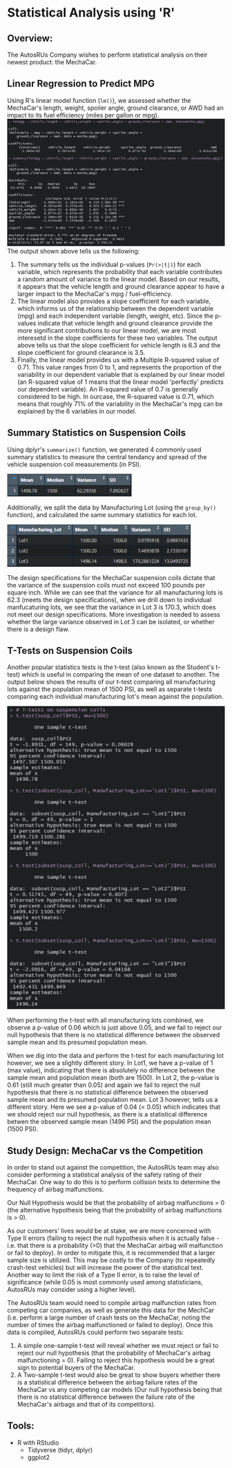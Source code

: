 # Statistical Analysis using 'R'

## Overview:
The AutosRUs Company wishes to perform statistical analysis on their newest product: the MechaCar.

## Linear Regression to Predict MPG
Using R's linear model function (`lm()`), we assessed whether the MechaCar's length, weight, spoiler angle, ground clearance, or AWD had an impact to its  fuel efficiency (miles per gallon or mpg).
![Lin_Reg_Img](Resources/Linear_Regression.png)
The output shown above tells us the following:
1.  The summary tells us the individual p-values (`Pr(>|t|)`) for each variable, which represents the probability that each variable contributes a random amount of variance to the linear model. Based on our results, it appears that the vehicle length and ground clearance appear to have a larger impact to the MechaCar's mpg / fuel-efficiency.
2. The linear model also provides a slope coefficient for each variable, which informs us of the relationship between the dependent variable (mpg) and each independent variable (length, weight, etc). Since the p-values indicate that vehicle length and ground clearance provide the more significant contributions to our linear model, we are most interesetd in the slope coefficients for these two variables. The output above tells us that the slope coefficient for vehicle length is 6.3 and the slope coefficient for ground clearance is 3.5.  
3. Finally, the linear model provides us with a Multiple R-squared value of 0.71. This value ranges from 0 to 1, and represents the proportion of the variability in our dependent variable that is explained by our linear model (an R-squared value of 1 means that the linear model 'perfectly' predicts our dependent variable). An R-squared value of 0.7 is generally considered to be high. In ourcase, the R-squared value is 0.71, which means that roughly 71% of the variability in the MechaCar's mpg can be explained by the 6 variables in our model. 

## Summary Statistics on Suspension Coils
Using dplyr's `summarize()` function, we generated 4 commonly used summary statistics to measure the central tendancy and spread of the vehicle suspension coil measurements (in PSI).

![Summ_Stats_Img1](Resources/susp_coil_stats.png)

Additionally, we split the data by Manufacturing Lot (using the `group_by()` function), and calculated the same summary statistics for each lot.

![Summ_Stats_Img2](Resources/susp_coil_stats_by_lot.png)

The design specifications for the MechaCar suspension coils dictate that the variance of the suspension coils must not exceed 100 pounds per square inch. While we can see that the variance for all manufacturing lots is 62.3 (meets the design specifications), when we drill down to individual manfucaturing lots, we see that the variance in Lot 3 is 170.3, which does not meet our design specifications. More investigation is needed to assess whether the large variance observed in Lot 3 can be isolated, or whether there is a design flaw.

## T-Tests on Suspension Coils
Another popular statistics tests is the t-test (also known as the Student's t-test) which is useful in comparing the mean of one dataset to another. The output below shows the results of our t-test comparing all manufacturing lots against the population mean of 1500 PSI, as well as separate t-tests comparing each individual manufacturing lot's mean against the population.

![t-tests_Img](Resources/t-tests.png)

When performing the t-test with all manufacturing lots combined, we observe a p-value of 0.06 which is just above 0.05, and we fail to reject our null hypothesis that there is no statistical difference between the observed sample mean and its presumed population mean. 

When we dig into the data and perform the t-test for each manufacturing lot however, we see a slightly different story. In Lot1, we have a p-value of 1 (max value), indicating that there is absolutely no difference between the sample mean and population mean (both are 1500). In Lot 2, the p-value is 0.61 (still much greater than 0.05) and again we fail to reject the null hypothesis that there is no statistical difference between the observed sample mean and its presumed population mean. Lot 3 however, tells us a different story. Here we see a p-value of 0.04 (< 0.05) which indicates that we should reject our null hypothesis, as there is a statistical difference betwen the observed sample mean (1496 PSI) and the population mean (1500 PSI).

## Study Design: MechaCar vs the Competition
In order to stand out against the competition, the AutosRUs team may also consider performing a statistical analysis of the safety rating of their MechaCar. One way to do this is to perform collision tests to determine the frequency of airbag malfunctions. 

Our Null Hypothesis would be that the probability of airbag malfunctions = 0 (the alternative hypothesis being that the probability of airbag malfunctions is > 0).

As our customers' lives would be at stake, we are more concerned with Type II errors (failing to reject the null hypothesis when it is actually false - i.e. that there is a probability (>0) that the MechaCar airbag will malfunction or fail to deploy). In order to mitigate this, it is recommended that a larger sample size is utilized. This may be costly to the Company (to repeatedly crash-test vehicles) but will increase the power of the statistical test. Another way to limit the risk of a Type II error, is to raise the level of significance (while 0.05 is most commonly used among statisticians, AutosRUs may consider using a higher level).

The AutosRUs team would need to compile airbag malfunction rates from competing car companies, as well as generate this data for the MechCar (i.e. perform a large number of crash tests on the MechaCar, noting the number of times the airbag malfunctioned or failed to deploy). Once this data is compiled, AutosRUs could perform two separate tests:
1. A simple one-sample t-test will reveal whether we must reject or fail to reject our null hypothesis (that the probability of MechaCar's airbag malfunctioning = 0). Failing to reject this hypothesis would be a great sign to potential buyers of the MechaCar.
2. A Two-sample t-test would also be great to show buyers whether there is a statistical difference between the airbag failure rates of the MechaCar vs any competing car models (Our null hypothesis being that there is no statistical difference between the failure rate of the MechaCar's airbags and that of its competitors).

## Tools:
- R with RStudio
    - Tidyverse (tidyr, dplyr)
    - ggplot2
 
